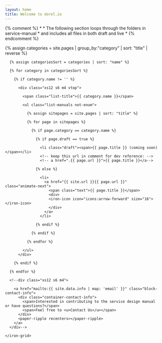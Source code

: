 ```yaml
---
layout: home
title: Welcome to dorel.io
---
```


<style is="custom-style">
  .list-title {
    padding-bottom: .9rem;
  }
  .draft {
    color: var(--theme-color-disabled);
  }
</style>

<div class="page">

  {% comment %}
      *
      * The following section loops through the folders in service-manual
      * and includes all files in both draft and live
      *
  {% endcomment %}

  {% assign categories = site.pages | group_by:"category" | sort: "title" | reverse %}

  <iron-grid-container>
    <iron-grid class="ui-pages-overview">

      {% assign categoriesSort = categories | sort: "name" %}

      {% for category in categoriesSort %}

        {% if category.name != '' %}

          <div class="xs12 s6 m4 vtop">

            <span class="list-title">{{ category.name }}</span>

            <ul class="list-manuals not-enum">

              {% assign sitepages = site.pages | sort: "title" %}

              {% for page in sitepages %}

                {% if page.category == category.name %}

                  {% if page.draft == true %}

                    <li class="draft"><span>{{ page.title }} (coming soon)</span></li>
                    <!-- keep this url in comment for dev reference: -->
                    <!-- a href=".{{ page.url }}">{{ page.title }}</a-->

                  {% else %}

                    <li>
                      <a href="{{ site.url }}{{ page.url }}" class="animate-next">
                        <span class="text">{{ page.title }}</span>
                        <div>
                        <iron-icon icon="icons:arrow-forward" size="16"></iron-icon>
                        </div>
                      </a>
                    </li>

                  {% endif %}

                {% endif %}

              {% endfor %}

            </ul>
          </div>

        {% endif %}

      {% endfor %}

      <!--div class="xs12 s6 m4">

        <a href="mailto:{{ site.data.info | map: 'email' }}" class="block-contact-info">
          <div class="container-contact-info">
            <span>Interested in contributing to the service design manual or have questions?</span>
            <span>Feel free to <u>Contact Us</u></span>
          </div>
          <paper-ripple recenters></paper-ripple>
        </a>
      </div-->

    </iron-grid>
  </iron-grid-container>

</div>
